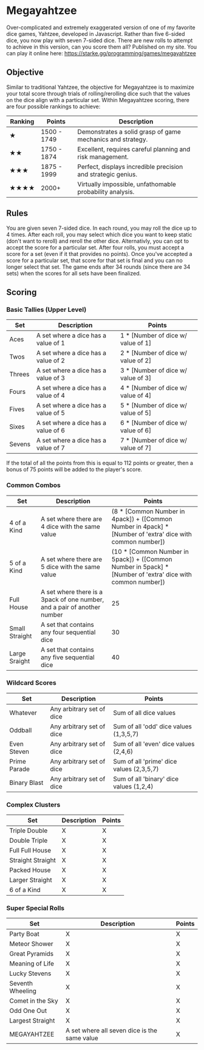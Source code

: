 # Megayahtzee
Over-complicated and extremely exaggerated version of one of my favorite dice games, Yahtzee, developed in Javascript. Rather than five 6-sided dice, you now play with seven 7-sided dice. There are new rolls to attempt to achieve in this version, can you score them all? 
Published on my site. You can play it online here: https://starke.gg/programming/games/megayahtzee

## Objective
Similar to traditional Yahtzee, the objective for Megayahtzee is to maximize your total score through trials of rolling/rerolling dice such that the values on the dice align with a particular set. Within Megayahtzee scoring, there are four possible rankings to achieve:

| Ranking | Points | Description |
| ----------- | ----------- | ----------|
| ★ | 1500 - 1749 | Demonstrates a solid grasp of game mechanics and strategy. |
| ★★ | 1750 - 1874 | Excellent, requires careful planning and risk management. |
| ★★★ | 1875 - 1999 | Perfect, displays incredible precision and strategic genius. |
| ★★★★ | 2000+ | Virtually impossible, unfathomable probability analysis. |

## Rules
You are given seven 7-sided dice. In each round, you may roll the dice up to 4 times. After each roll, you may select which dice you want to keep static (don't want to reroll) and reroll the other dice. Alternativly, you can opt to accept the score for a particular set. After four rolls, you must accept a score for a set (even if it that provides no points). Once you've accepted a score for a particular set, that score for that set is final and you can no longer select that set. The game ends after 34 rounds (since there are 34 sets) when the scores for all sets have been finalized.

## Scoring
### Basic Tallies (Upper Level)
| Set | Description | Points |
| ----------- | ----------- | ----------|
| Aces | A set where a dice has a value of 1 | 1 * [Number of dice w/ value of 1] |
| Twos |  A set where a dice has a value of 2 | 2 * [Number of dice w/ value of 2] |
| Threes |  A set where a dice has a value of 3 | 3 * [Number of dice w/ value of 3] |
| Fours | A set where a dice has a value of 4 | 4 * [Number of dice w/ value of 4] |
| Fives |  A set where a dice has a value of 5 | 5 * [Number of dice w/ value of 5] |
| Sixes |  A set where a dice has a value of 6 | 6 * [Number of dice w/ value of 6] |
| Sevens | A set where a dice has a value of 7 | 7 * [Number of dice w/ value of 7] |

If the total of all the points from this is equal to 112 points or greater, then a bonus of 75 points will be added to the player's score.

### Common Combos
| Set | Description | Points |
| ----------- | ----------- | ----------|
| 4 of a Kind | A set where there are 4 dice with the same value | (8 * [Common Number in 4pack]) + ([Common Number in 4pack] * [Number of 'extra' dice with common number])|
| 5 of a Kind | A set where there are 5 dice with the same value | (10 * [Common Number in 5pack]) + ([Common Number in 5pack] * [Number of 'extra' dice with common number])|
| Full House |  A set where there is a 3pack of one number, and a pair of another number | 25 |
| Small Straight | A set that contains any four sequential dice  | 30|
| Large Sraight |  A set that contains any five sequential dice | 40 |

### Wildcard Scores
| Set | Description | Points |
| ----------- | ----------- | ----------|
| Whatever | Any arbitrary set of dice | Sum of all dice values|
| Oddball | Any arbitrary set of dice | Sum of all 'odd' dice values (1,3,5,7)|
| Even Steven | Any arbitrary set of dice | Sum of all 'even' dice values (2,4,6)|
| Prime Parade | Any arbitrary set of dice | Sum of all 'prime' dice values (2,3,5,7)|
| Binary Blast | Any arbitrary set of dice | Sum of all 'binary' dice values (1,2,4)|

### Complex Clusters
| Set | Description | Points |
| ----------- | ----------- | ----------|
| Triple Double | X | X|
| Double Triple | X | X|
| Full Full House | X | X|
| Straight Straight | X | X|
| Packed House | X | X|
| Larger Straight | X | X|
| 6 of a Kind | X | X|

### Super Special Rolls
| Set | Description | Points |
| ----------- | ----------- | ----------|
| Party Boat | X | X|
| Meteor Shower | X | X|
| Great Pyramids | X | X|
| Meaning of Life | X | X|
| Lucky Stevens | X | X|
| Seventh Wheeling | X | X|
| Comet in the Sky | X | X|
| Odd One Out | X | X|
| Largest Straight | X | X|
| MEGAYAHTZEE | A set where all seven dice is the same value | X|
